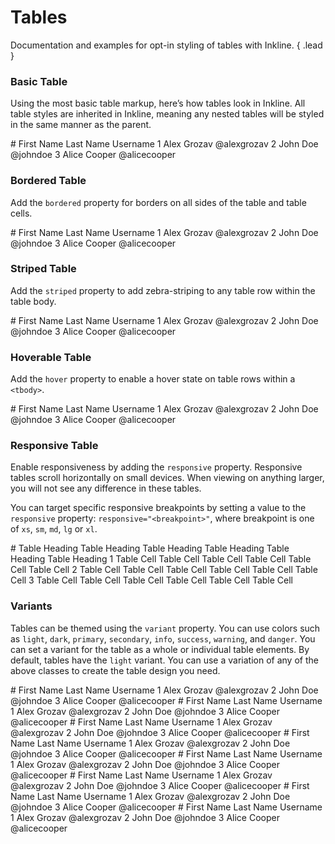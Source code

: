 # Tables
Documentation and examples for opt-in styling of tables with Inkline. { .lead }

### Basic Table
Using the most basic table markup, here’s how tables look in Inkline. All table styles are inherited in Inkline, meaning any nested tables will be styled in the same manner as the parent.

<i-code-preview title="Basic Table" link="https://github.com/inkline/inkline/blob/master/src/css/core/_tables.styl">

<i-table>
  <thead>
    <tr>
      <th># </th>
      <th>First Name</th>
      <th>Last Name</th>
      <th>Username</th>
    </tr>
  </thead>
  <tbody>
    <tr>
      <th scope="row">1</th>
      <td>Alex</td>
      <td>Grozav</td>
      <td>@alexgrozav</td>
    </tr>
    <tr>
      <th scope="row">2</th>
      <td>John</td>
      <td>Doe</td>
      <td>@johndoe</td>
    </tr>
    <tr>
      <th scope="row">3</th>
      <td>Alice</td>
      <td>Cooper</td>
      <td>@alicecooper</td>
    </tr>
  </tbody>
</i-table>

<template v-slot:html>

~~~html
<i-table>
  <thead>
    <tr>
      <th>#</th>
      <th>First Name</th>
      <th>Last Name</th>
      <th>Username</th>
    </tr>
  </thead>
  <tbody>
    <tr>
      <th scope="row">#</th>
      <td>Alex</td>
      <td>Grozav</td>
      <td>@alexgrozav</td>
    </tr>
    <tr>
      <th scope="row">#</th>
      <td>John</td>
      <td>Doe</td>
      <td>@johndoe</td>
    </tr>
    <tr>
      <th scope="row">#</th>
      <td>Alice</td>
      <td>Doe</td>
      <td>@alicecooper</td>
    </tr>
  </tbody>
</i-table>
~~~

</template>
</i-code-preview>

### Bordered Table
Add the `bordered` property for borders on all sides of the table and table cells.

<i-code-preview title="Bordered Table" link="https://github.com/inkline/inkline/blob/master/src/css/core/_tables.styl">

<i-table bordered>
  <thead>
    <tr>
      <th># </th>
      <th>First Name</th>
      <th>Last Name</th>
      <th>Username</th>
    </tr>
  </thead>
  <tbody>
    <tr>
      <th scope="row">1</th>
      <td>Alex</td>
      <td>Grozav</td>
      <td>@alexgrozav</td>
    </tr>
    <tr>
      <th scope="row">2</th>
      <td>John</td>
      <td>Doe</td>
      <td>@johndoe</td>
    </tr>
    <tr>
      <th scope="row">3</th>
      <td>Alice</td>
      <td>Cooper</td>
      <td>@alicecooper</td>
    </tr>
  </tbody>
</i-table>

<template v-slot:html>

~~~html
<i-table bordered>
  <thead>
    <tr>
      <th>#</th>
      <th>First Name</th>
      <th>Last Name</th>
      <th>Username</th>
    </tr>
  </thead>
  <tbody>
    <tr>
      <th scope="row">#</th>
      <td>Alex</td>
      <td>Grozav</td>
      <td>@alexgrozav</td>
    </tr>
    <tr>
      <th scope="row">#</th>
      <td>John</td>
      <td>Doe</td>
      <td>@johndoe</td>
    </tr>
    <tr>
      <th scope="row">#</th>
      <td>Alice</td>
      <td>Doe</td>
      <td>@alicecooper</td>
    </tr>
  </tbody>
</i-table>
~~~

</template>
</i-code-preview>

### Striped Table
Add the `striped` property to add zebra-striping to any table row within the table body.

<i-code-preview title="Striped Table" link="https://github.com/inkline/inkline/blob/master/src/css/core/_tables.styl">

<i-table striped>
  <thead>
    <tr>
      <th># </th>
      <th>First Name</th>
      <th>Last Name</th>
      <th>Username</th>
    </tr>
  </thead>
  <tbody>
    <tr>
      <th scope="row">1</th>
      <td>Alex</td>
      <td>Grozav</td>
      <td>@alexgrozav</td>
    </tr>
    <tr>
      <th scope="row">2</th>
      <td>John</td>
      <td>Doe</td>
      <td>@johndoe</td>
    </tr>
    <tr>
      <th scope="row">3</th>
      <td>Alice</td>
      <td>Cooper</td>
      <td>@alicecooper</td>
    </tr>
  </tbody>
</i-table>

<template v-slot:html>

~~~html
<i-table striped>
  <thead>
    <tr>
      <th>#</th>
      <th>First Name</th>
      <th>Last Name</th>
      <th>Username</th>
    </tr>
  </thead>
  <tbody>
    <tr>
      <th scope="row">#</th>
      <td>Alex</td>
      <td>Grozav</td>
      <td>@alexgrozav</td>
    </tr>
    <tr>
      <th scope="row">#</th>
      <td>John</td>
      <td>Doe</td>
      <td>@johndoe</td>
    </tr>
    <tr>
      <th scope="row">#</th>
      <td>Alice</td>
      <td>Doe</td>
      <td>@alicecooper</td>
    </tr>
  </tbody>
</i-table>
~~~

</template>
</i-code-preview>

### Hoverable Table
Add the `hover` property to enable a hover state on table rows within a `<tbody>`.

<i-code-preview title="Hoverable Table" link="https://github.com/inkline/inkline/blob/master/src/css/core/_tables.styl">

<i-table hover>
  <thead>
    <tr>
      <th># </th>
      <th>First Name</th>
      <th>Last Name</th>
      <th>Username</th>
    </tr>
  </thead>
  <tbody>
    <tr>
      <th scope="row">1</th>
      <td>Alex</td>
      <td>Grozav</td>
      <td>@alexgrozav</td>
    </tr>
    <tr>
      <th scope="row">2</th>
      <td>John</td>
      <td>Doe</td>
      <td>@johndoe</td>
    </tr>
    <tr>
      <th scope="row">3</th>
      <td>Alice</td>
      <td>Cooper</td>
      <td>@alicecooper</td>
    </tr>
  </tbody>
</i-table>

<template v-slot:html>

~~~html
<i-table hover>
  <thead>
    <tr>
      <th>#</th>
      <th>First Name</th>
      <th>Last Name</th>
      <th>Username</th>
    </tr>
  </thead>
  <tbody>
    <tr>
      <th scope="row">#</th>
      <td>Alex</td>
      <td>Grozav</td>
      <td>@alexgrozav</td>
    </tr>
    <tr>
      <th scope="row">#</th>
      <td>John</td>
      <td>Doe</td>
      <td>@johndoe</td>
    </tr>
    <tr>
      <th scope="row">#</th>
      <td>Alice</td>
      <td>Doe</td>
      <td>@alicecooper</td>
    </tr>
  </tbody>
</i-table>
~~~

</template>
</i-code-preview>

### Responsive Table
Enable responsiveness by adding the `responsive` property. Responsive tables scroll horizontally on small devices. When viewing on anything larger, you will not see any difference in these tables.

You can target specific responsive breakpoints by setting a value to the `responsive` property: `responsive="<breakpoint>"`, where breakpoint is one of `xs`, `sm`, `md`, `lg` or `xl`.

<i-code-preview title="Responsive Table" link="https://github.com/inkline/inkline/blob/master/src/css/core/_tables.styl">

<i-table responsive>
  <thead>
    <tr>
      <th>#</th>
      <th>Table Heading</th>
      <th>Table Heading</th>
      <th>Table Heading</th>
      <th>Table Heading</th>
      <th>Table Heading</th>
      <th>Table Heading</th>
    </tr>
  </thead>
  <tbody>
    <tr>
      <th scope="row">1</th>
      <td>Table Cell</td>
      <td>Table Cell</td>
      <td>Table Cell</td>
      <td>Table Cell</td>
      <td>Table Cell</td>
      <td>Table Cell</td>
    </tr>
    <tr>
      <th scope="row">2</th>
      <td>Table Cell</td>
      <td>Table Cell</td>
      <td>Table Cell</td>
      <td>Table Cell</td>
      <td>Table Cell</td>
      <td>Table Cell</td>
    </tr>
    <tr>
      <th scope="row">3</th>
      <td>Table Cell</td>
      <td>Table Cell</td>
      <td>Table Cell</td>
      <td>Table Cell</td>
      <td>Table Cell</td>
      <td>Table Cell</td>
    </tr>
  </tbody>
</i-table>

<template v-slot:html>

~~~html
<i-table responsive>
  <thead>
    <tr>
      <th>#</th>
      <th>Table Heading</th>
      <th>Table Heading</th>
      <th>Table Heading</th>
      <th>Table Heading</th>
      <th>Table Heading</th>
      <th>Table Heading</th>
    </tr>
  </thead>
  <tbody>
    <tr>
      <th scope="row">1</th>
      <td>Table Cell</td>
      <td>Table Cell</td>
      <td>Table Cell</td>
      <td>Table Cell</td>
      <td>Table Cell</td>
      <td>Table Cell</td>
    </tr>
    <tr>
      <th scope="row">2</th>
      <td>Table Cell</td>
      <td>Table Cell</td>
      <td>Table Cell</td>
      <td>Table Cell</td>
      <td>Table Cell</td>
      <td>Table Cell</td>
    </tr>
    <tr>
      <th scope="row">3</th>
      <td>Table Cell</td>
      <td>Table Cell</td>
      <td>Table Cell</td>
      <td>Table Cell</td>
      <td>Table Cell</td>
      <td>Table Cell</td>
    </tr>
  </tbody>
</i-table>
~~~

</template>
</i-code-preview>

### Variants
Tables can be themed using the `variant` property. You can use colors such as `light`, `dark`, `primary`, `secondary`, `info`, `success`, `warning`, and `danger`. You can set a variant for the table as a whole or individual table elements. By default, tables have the `light` variant. You can use a variation of any of the above classes to create the table design you need.

<i-code-preview title="Table Variants" link="https://github.com/inkline/inkline/blob/master/src/css/core/_tables.styl">

<i-table variant="light" bordered striped hover class="_margin-bottom-1">
  <thead>
    <tr>
      <th># </th>
      <th>First Name</th>
      <th>Last Name</th>
      <th>Username</th>
    </tr>
  </thead>
  <tbody>
    <tr>
      <th scope="row">1</th>
      <td>Alex</td>
      <td>Grozav</td>
      <td>@alexgrozav</td>
    </tr>
    <tr>
      <th scope="row">2</th>
      <td>John</td>
      <td>Doe</td>
      <td>@johndoe</td>
    </tr>
    <tr>
      <th scope="row">3</th>
      <td>Alice</td>
      <td>Cooper</td>
      <td>@alicecooper</td>
    </tr>
  </tbody>
</i-table>
<i-table variant="dark" bordered striped hover class="_margin-bottom-1">
  <thead>
    <tr>
      <th># </th>
      <th>First Name</th>
      <th>Last Name</th>
      <th>Username</th>
    </tr>
  </thead>
  <tbody>
    <tr>
      <th scope="row">1</th>
      <td>Alex</td>
      <td>Grozav</td>
      <td>@alexgrozav</td>
    </tr>
    <tr>
      <th scope="row">2</th>
      <td>John</td>
      <td>Doe</td>
      <td>@johndoe</td>
    </tr>
    <tr>
      <th scope="row">3</th>
      <td>Alice</td>
      <td>Cooper</td>
      <td>@alicecooper</td>
    </tr>
  </tbody>
</i-table>
<i-table variant="primary" bordered striped hover class="_margin-bottom-1">
  <thead>
    <tr>
      <th># </th>
      <th>First Name</th>
      <th>Last Name</th>
      <th>Username</th>
    </tr>
  </thead>
  <tbody>
    <tr>
      <th scope="row">1</th>
      <td>Alex</td>
      <td>Grozav</td>
      <td>@alexgrozav</td>
    </tr>
    <tr>
      <th scope="row">2</th>
      <td>John</td>
      <td>Doe</td>
      <td>@johndoe</td>
    </tr>
    <tr>
      <th scope="row">3</th>
      <td>Alice</td>
      <td>Cooper</td>
      <td>@alicecooper</td>
    </tr>
  </tbody>
</i-table>
<i-table variant="secondary" bordered striped hover class="_margin-bottom-1">
  <thead>
    <tr>
      <th># </th>
      <th>First Name</th>
      <th>Last Name</th>
      <th>Username</th>
    </tr>
  </thead>
  <tbody>
    <tr>
      <th scope="row">1</th>
      <td>Alex</td>
      <td>Grozav</td>
      <td>@alexgrozav</td>
    </tr>
    <tr>
      <th scope="row">2</th>
      <td>John</td>
      <td>Doe</td>
      <td>@johndoe</td>
    </tr>
    <tr>
      <th scope="row">3</th>
      <td>Alice</td>
      <td>Cooper</td>
      <td>@alicecooper</td>
    </tr>
  </tbody>
</i-table>
<i-table variant="info" bordered striped hover class="_margin-bottom-1">
  <thead>
    <tr>
      <th># </th>
      <th>First Name</th>
      <th>Last Name</th>
      <th>Username</th>
    </tr>
  </thead>
  <tbody>
    <tr>
      <th scope="row">1</th>
      <td>Alex</td>
      <td>Grozav</td>
      <td>@alexgrozav</td>
    </tr>
    <tr>
      <th scope="row">2</th>
      <td>John</td>
      <td>Doe</td>
      <td>@johndoe</td>
    </tr>
    <tr>
      <th scope="row">3</th>
      <td>Alice</td>
      <td>Cooper</td>
      <td>@alicecooper</td>
    </tr>
  </tbody>
</i-table>
<i-table variant="success" bordered striped hover class="_margin-bottom-1">
  <thead>
    <tr>
      <th># </th>
      <th>First Name</th>
      <th>Last Name</th>
      <th>Username</th>
    </tr>
  </thead>
  <tbody>
    <tr>
      <th scope="row">1</th>
      <td>Alex</td>
      <td>Grozav</td>
      <td>@alexgrozav</td>
    </tr>
    <tr>
      <th scope="row">2</th>
      <td>John</td>
      <td>Doe</td>
      <td>@johndoe</td>
    </tr>
    <tr>
      <th scope="row">3</th>
      <td>Alice</td>
      <td>Cooper</td>
      <td>@alicecooper</td>
    </tr>
  </tbody>
</i-table>
<i-table variant="warning" bordered striped hover class="_margin-bottom-1">
  <thead>
    <tr>
      <th># </th>
      <th>First Name</th>
      <th>Last Name</th>
      <th>Username</th>
    </tr>
  </thead>
  <tbody>
    <tr>
      <th scope="row">1</th>
      <td>Alex</td>
      <td>Grozav</td>
      <td>@alexgrozav</td>
    </tr>
    <tr>
      <th scope="row">2</th>
      <td>John</td>
      <td>Doe</td>
      <td>@johndoe</td>
    </tr>
    <tr>
      <th scope="row">3</th>
      <td>Alice</td>
      <td>Cooper</td>
      <td>@alicecooper</td>
    </tr>
  </tbody>
</i-table>
<i-table variant="danger" bordered striped hover class="_margin-bottom-1">
  <thead>
    <tr>
      <th># </th>
      <th>First Name</th>
      <th>Last Name</th>
      <th>Username</th>
    </tr>
  </thead>
  <tbody>
    <tr>
      <th scope="row">1</th>
      <td>Alex</td>
      <td>Grozav</td>
      <td>@alexgrozav</td>
    </tr>
    <tr>
      <th scope="row">2</th>
      <td>John</td>
      <td>Doe</td>
      <td>@johndoe</td>
    </tr>
    <tr>
      <th scope="row">3</th>
      <td>Alice</td>
      <td>Cooper</td>
      <td>@alicecooper</td>
    </tr>
  </tbody>
</i-table>

<template v-slot:html>

~~~html
<i-table variant="light"> .. </i-table>
<i-table variant="dark"> .. </i-table>
<i-table variant="primary"> .. </i-table>
<i-table variant="secondary"> .. </i-table>
<i-table variant="info"> .. </i-table>
<i-table variant="success"> .. </i-table>
<i-table variant="warning"> .. </i-table>
<i-table variant="danger"> .. </i-table>
~~~

</template>
</i-code-preview>
